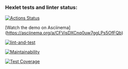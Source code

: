### Hexlet tests and linter status:
[![Actions Status](https://github.com/alsuibr/frontend-project-46/actions/workflows/hexlet-check.yml/badge.svg)](https://github.com/alsuibr/frontend-project-46/actions)

[Watch the demo on Asciinema] (https://asciinema.org/a/CFVisDXCnq0uw7ggLPs5OfFQb)

[![lint-and-test](https://github.com/alsuibr/frontend-project-46/actions/workflows/lint-and-test.yml/badge.svg)](https://github.com/alsuibr/frontend-project-46/actions/workflows/lint-and-test.yml)

[![Maintainability](https://api.codeclimate.com/v1/badges/1c98d75ab402798e699d/maintainability)](https://codeclimate.com/github/alsuibr/frontend-project-46/maintainability)

[![Test Coverage](https://api.codeclimate.com/v1/badges/1c98d75ab402798e699d/test_coverage)](https://codeclimate.com/github/alsuibr/frontend-project-46/test_coverage)

